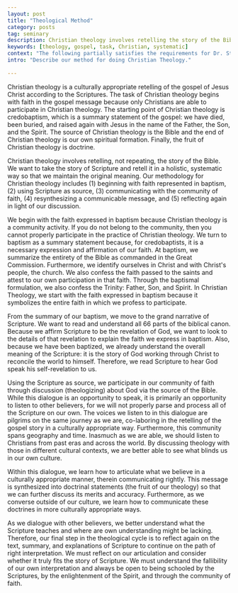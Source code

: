 ```yaml
---
layout: post
title: "Theological Method"
category: posts
tag: seminary
description: Christian theology involves retelling the story of the Bible. We want to take the story of Scripture and retell it in a holistic, systematic way so that we maintain the original meaning. 
keywords: [theology, gospel, task, Christian, systematic]
context: "The following partially satisfies the requirements for Dr. Steven McKinion's Christian Theology I class at Southeastern Baptist Theological Seminary."
intro: "Describe our method for doing Christian Theology."
 
---
```


Christian theology is a culturally appropriate retelling of the gospel of Jesus Christ according to the Scriptures. The task of Christian theology begins with faith in the gospel message because only Christians are able to participate in Christian theology. The starting point of Christian theology is credobaptism, which is a summary statement of the gospel: we have died, been buried, and raised again with Jesus in the name of the Father, the Son, and the Spirit. The source of Christian theology is the Bible and the end of Christian theology is our own spiritual formation. Finally, the fruit of Christian theology is doctrine.

Christian theology involves retelling, not repeating, the story of the Bible. We want to take the story of Scripture and retell it in a holistic, systematic way so that we maintain the original meaning. Our methodology for Christian theology includes (1) beginning with faith represented in baptism, (2) using Scripture as source, (3) communicating with the community of faith, (4) resynthesizing a communicable message, and (5) reflecting again in light of our discussion.

We begin with the faith expressed in baptism because Christian theology is a community activity. If you do not belong to the community, then you cannot properly participate in the practice of Christian theology. We turn to baptism as a summary statement because, for credobaptists, it is a necessary expression and affirmation of our faith. At baptism, we summarize the entirety of the Bible as commanded in the Great Commission. Furthermore, we identify ourselves in Christ and with Christ's people, the church. We also confess the faith passed to the saints and attest to our own participation in that faith. Through the baptismal formulation, we also confess the Trinity: Father, Son, and Spirit. In Christian Theology, we start with the faith expressed in baptism because it symbolizes the entire faith in which we profess to participate.

From the summary of our baptism, we move to the grand narrative of Scripture. We want to read and understand all 66 parts of the biblical canon. Because we affirm Scripture to be the revelation of God, we want to look to the details of that revelation to explain the faith we express in baptism. Also, because we have been baptized, we already understand the overall meaning of the Scripture: it is the story of God working through Christ to reconcile the world to himself. Therefore, we read Scripture to hear God speak his self-revelation to us. 

Using the Scripture as source, we participate in our community of faith through discussion (theologizing) about God via the source of the Bible. While this dialogue is an opportunity to speak, it is primarily an opportunity to listen to other believers, for we will not properly parse and process all of the Scripture on our own. The voices we listen to in this dialogue are pilgrims on the same journey as we are, co-laboring in the retelling of the gospel story in a culturally appropriate way. Furthermore, this community spans geography and time. Inasmuch as we are able, we should listen to Christians from past eras and across the world. By discussing theology with those in different cultural contexts, we are better able to see what blinds us in our own culture. 

Within this dialogue, we learn how to articulate what we believe in a culturally appropriate manner, therein communicating rightly. This message is synthesized into doctrinal statements (the fruit of our theology) so that we can further discuss its merits and accuracy. Furthermore, as we converse outside of our culture, we learn how to communicate these doctrines in more culturally appropriate ways. 

As we dialogue with other believers, we better understand what the Scripture teaches and where are own understanding might be lacking. Therefore, our final step in the theological cycle is to reflect again on the text, summary, and explanations of Scripture to continue on the path of right interpretation. We must reflect on our articulation and consider whether it truly fits the story of Scripture. We must understand the fallibility of our own interpretation and always be open to being schooled by the Scriptures, by the enlightenment of the Spirit, and through the community of faith.
